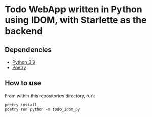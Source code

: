 # Todo WebApp written in Python using IDOM, with Starlette as the backend

## Dependencies

- [Python 3.9](https://www.python.org/)
- [Poetry](https://python-poetry.org/)

## How to use

From within this repositories directory, run:

```
poetry install
poetry run python -m todo_idom_py
```
